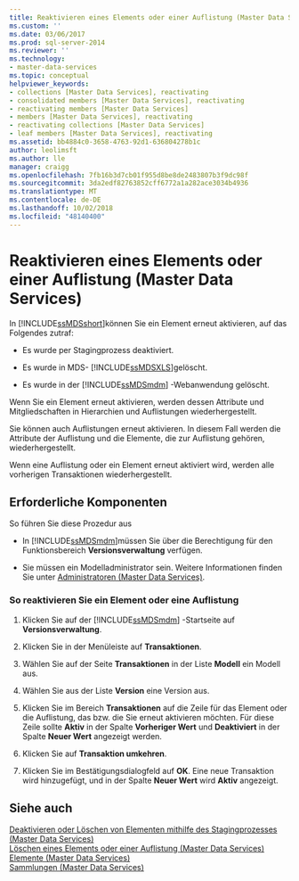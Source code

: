 ```yaml
---
title: Reaktivieren eines Elements oder einer Auflistung (Master Data Services) | Microsoft-Dokumentation
ms.custom: ''
ms.date: 03/06/2017
ms.prod: sql-server-2014
ms.reviewer: ''
ms.technology:
- master-data-services
ms.topic: conceptual
helpviewer_keywords:
- collections [Master Data Services], reactivating
- consolidated members [Master Data Services], reactivating
- reactivating members [Master Data Services]
- members [Master Data Services], reactivating
- reactivating collections [Master Data Services]
- leaf members [Master Data Services], reactivating
ms.assetid: bb4884c0-3658-4763-92d1-636804278b1c
author: leolimsft
ms.author: lle
manager: craigg
ms.openlocfilehash: 7fb16b3d7cb01f955d8be8de2483807b3f9dc98f
ms.sourcegitcommit: 3da2edf82763852cff6772a1a282ace3034b4936
ms.translationtype: MT
ms.contentlocale: de-DE
ms.lasthandoff: 10/02/2018
ms.locfileid: "48140400"
---
```

# <a name="reactivate-a-member-or-collection-master-data-services"></a>Reaktivieren eines Elements oder einer Auflistung (Master Data Services)
  In [!INCLUDE[ssMDSshort](../includes/ssmdsshort-md.md)]können Sie ein Element erneut aktivieren, auf das Folgendes zutraf:  
  
-   Es wurde per Stagingprozess deaktiviert.  
  
-   Es wurde in MDS- [!INCLUDE[ssMDSXLS](../includes/ssmdsxls-md.md)]gelöscht.  
  
-   Es wurde in der [!INCLUDE[ssMDSmdm](../includes/ssmdsmdm-md.md)] -Webanwendung gelöscht.  
  
 Wenn Sie ein Element erneut aktivieren, werden dessen Attribute und Mitgliedschaften in Hierarchien und Auflistungen wiederhergestellt.  
  
 Sie können auch Auflistungen erneut aktivieren. In diesem Fall werden die Attribute der Auflistung und die Elemente, die zur Auflistung gehören, wiederhergestellt.  
  
 Wenn eine Auflistung oder ein Element erneut aktiviert wird, werden alle vorherigen Transaktionen wiederhergestellt.  
  
## <a name="prerequisites"></a>Erforderliche Komponenten  
 So führen Sie diese Prozedur aus  
  
-   In [!INCLUDE[ssMDSmdm](../includes/ssmdsmdm-md.md)]müssen Sie über die Berechtigung für den Funktionsbereich **Versionsverwaltung** verfügen.  
  
-   Sie müssen ein Modelladministrator sein. Weitere Informationen finden Sie unter [Administratoren &#40;Master Data Services&#41;](administrators-master-data-services.md).  
  
### <a name="to-reactivate-a-member-or-collection"></a>So reaktivieren Sie ein Element oder eine Auflistung  
  
1.  Klicken Sie auf der [!INCLUDE[ssMDSmdm](../includes/ssmdsmdm-md.md)] -Startseite auf **Versionsverwaltung**.  
  
2.  Klicken Sie in der Menüleiste auf **Transaktionen**.  
  
3.  Wählen Sie auf der Seite **Transaktionen** in der Liste **Modell** ein Modell aus.  
  
4.  Wählen Sie aus der Liste **Version** eine Version aus.  
  
5.  Klicken Sie im Bereich **Transaktionen** auf die Zeile für das Element oder die Auflistung, das bzw. die Sie erneut aktivieren möchten. Für diese Zeile sollte **Aktiv** in der Spalte **Vorheriger Wert** und **Deaktiviert** in der Spalte **Neuer Wert** angezeigt werden.  
  
6.  Klicken Sie auf **Transaktion umkehren**.  
  
7.  Klicken Sie im Bestätigungsdialogfeld auf **OK**. Eine neue Transaktion wird hinzugefügt, und in der Spalte **Neuer Wert** wird **Aktiv** angezeigt.  
  
## <a name="see-also"></a>Siehe auch  
 [Deaktivieren oder Löschen von Elementen mithilfe des Stagingprozesses &#40;Master Data Services&#41;](add-update-and-delete-data-master-data-services.md)   
 [Löschen eines Elements oder einer Auflistung &#40;Master Data Services&#41;](../../2014/master-data-services/delete-a-member-or-collection-master-data-services.md)   
 [Elemente &#40;Master Data Services&#41;](../../2014/master-data-services/members-master-data-services.md)   
 [Sammlungen &#40;Master Data Services&#41;](../../2014/master-data-services/collections-master-data-services.md)  
  
  
